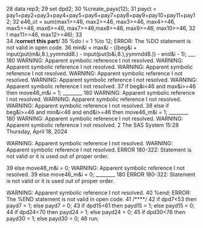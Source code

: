 28         data rep3;
29         set dpd2;
30         %create_pays(12);
31         payct = pay1+pay2+pay3+pay4+pay5+pay6+pay7+pay8+pay9+pay10+pay11+pay12;
32         e46_ct = sum(max1>=46, max2>=46, max3>=46, max4>=46, max5>=46, max6>=46, max7>=46,max8>=46, max9>=46, max10>=46,
32       ! max11>=46, max12>=46);
33         
34         /**correct this part**/
35         %do i = 1 %to 12;
ERROR: The %DO statement is not valid in open code.
36             min&i = max&i - ((beg&i + input(put(m&i,8.),yymmdd8.) - input(put(b&i,8.),yymmdd8.)) - end&i - 1);
               ___
               180
WARNING: Apparent symbolic reference I not resolved.
WARNING: Apparent symbolic reference I not resolved.
WARNING: Apparent symbolic reference I not resolved.
WARNING: Apparent symbolic reference I not resolved.
WARNING: Apparent symbolic reference I not resolved.
WARNING: Apparent symbolic reference I not resolved.
37             if beg&i<46 and max&i>=46 then move46_m&i = 1;
                                              ________
                                              180
WARNING: Apparent symbolic reference I not resolved.
WARNING: Apparent symbolic reference I not resolved.
WARNING: Apparent symbolic reference I not resolved.
38             else if beg&i>=46 and min&i<46 and end&i>=46 then move46_m&i = 1;
                                                                 ________
                                                                 180
WARNING: Apparent symbolic reference I not resolved.
WARNING: Apparent symbolic reference I not resolved.
2                                                          The SAS System                             15:28 Thursday, April 18, 2024

WARNING: Apparent symbolic reference I not resolved.
WARNING: Apparent symbolic reference I not resolved.
ERROR 180-322: Statement is not valid or it is used out of proper order.

39             else move46_m&i = 0;
WARNING: Apparent symbolic reference I not resolved.
39             else move46_m&i = 0;
                    ________
                    180
ERROR 180-322: Statement is not valid or it is used out of proper order.

WARNING: Apparent symbolic reference I not resolved.
40         %end;
ERROR: The %END statement is not valid in open code.
41         /****/
42         if dpd7<53 then payd7 = 1; else payd7 = 0;
43         if dpd15<61 then payd15 = 1; else payd15 = 0;
44         if dpd24<70 then payd24 = 1; else payd24 = 0;
45         if dpd30<76 then payd30 = 1; else payd30 = 0;
46         run;
